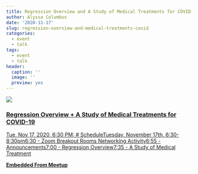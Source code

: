 ```yaml
---
title: Regression Overview and A Study of Medical Treatments for COVID-19
author: Alyssa Columbus
date: '2020-11-17'
slug: regression-overview-and-medical-treatments-covid
categories:
  - event
  - talk
tags:
  - event
  - talk
header:
  caption: ''
  image: ''
  preview: yes
---
```


<div class="card"><a target="_blank" href="https://www.meetup.com/rladies-irvine/events/274328827/"><img onerror="this.style.display='none'" class="card-image" src="https://secure.meetupstatic.com/photos/event/5/a/6/b/600_492023147.jpeg"><div class="card-text"><h3>Regression Overview + A Study of Medical Treatments for COVID-19</h3><p>Tue, Nov 17, 2020, 6:30 PM: # ScheduleTuesday, November 17th, 6:30-8:30pm6:30 - Zoom Breakout Rooms Networking Activity6:55 - Announcements7:00 - Regression Overview7:35 - A Study of Medical Treatment</p><p class="signup"><b>Embedded From Meetup</b></p></div></a></div>